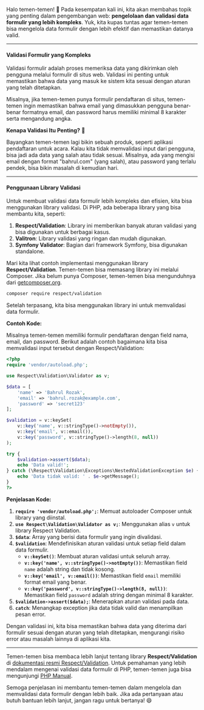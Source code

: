 Halo temen-temen! 🎉 Pada kesempatan kali ini, kita akan membahas topik yang penting dalam pengembangan web: **pengelolaan dan validasi data formulir yang lebih kompleks**. Yuk, kita kupas tuntas agar temen-temen bisa mengelola data formulir dengan lebih efektif dan memastikan datanya valid.

---

#### **Validasi Formulir yang Kompleks**

Validasi formulir adalah proses memeriksa data yang dikirimkan oleh pengguna melalui formulir di situs web. Validasi ini penting untuk memastikan bahwa data yang masuk ke sistem kita sesuai dengan aturan yang telah ditetapkan. 

Misalnya, jika temen-temen punya formulir pendaftaran di situs, temen-temen ingin memastikan bahwa email yang dimasukkan pengguna benar-benar formatnya email, dan password harus memiliki minimal 8 karakter serta mengandung angka.

**Kenapa Validasi Itu Penting?** 🤔

Bayangkan temen-temen lagi bikin sebuah produk, seperti aplikasi pendaftaran untuk acara. Kalau kita tidak memvalidasi input dari pengguna, bisa jadi ada data yang salah atau tidak sesuai. Misalnya, ada yang mengisi email dengan format "bahrul.com" (yang salah), atau password yang terlalu pendek, bisa bikin masalah di kemudian hari.

---

#### **Penggunaan Library Validasi**

Untuk membuat validasi data formulir lebih kompleks dan efisien, kita bisa menggunakan library validasi. Di PHP, ada beberapa library yang bisa membantu kita, seperti:

1. **Respect/Validation**: Library ini memberikan banyak aturan validasi yang bisa digunakan untuk berbagai kasus.
2. **Valitron**: Library validasi yang ringan dan mudah digunakan.
3. **Symfony Validator**: Bagian dari framework Symfony, bisa digunakan standalone.

Mari kita lihat contoh implementasi menggunakan library **Respect/Validation**. Temen-temen bisa memasang library ini melalui Composer. Jika belum punya Composer, temen-temen bisa mengunduhnya dari [getcomposer.org](https://getcomposer.org).

```bash
composer require respect/validation
```

Setelah terpasang, kita bisa menggunakan library ini untuk memvalidasi data formulir.

**Contoh Kode:**

Misalnya temen-temen memiliki formulir pendaftaran dengan field nama, email, dan password. Berikut adalah contoh bagaimana kita bisa memvalidasi input tersebut dengan Respect/Validation:

```php
<?php
require 'vendor/autoload.php';

use Respect\Validation\Validator as v;

$data = [
    'name' => 'Bahrul Rozak',
    'email' => 'bahrul.rozak@example.com',
    'password' => 'secret123'
];

$validation = v::keySet(
    v::key('name', v::stringType()->notEmpty()),
    v::key('email', v::email()),
    v::key('password', v::stringType()->length(8, null))
);

try {
    $validation->assert($data);
    echo 'Data valid!';
} catch (\Respect\Validation\Exceptions\NestedValidationException $e) {
    echo 'Data tidak valid: ' . $e->getMessage();
}
?>
```

**Penjelasan Kode:**

1. **`require 'vendor/autoload.php';`**: Memuat autoloader Composer untuk library yang diinstal.
2. **`use Respect\Validation\Validator as v;`**: Menggunakan alias `v` untuk library Respect Validation.
3. **`$data`**: Array yang berisi data formulir yang ingin divalidasi.
4. **`$validation`**: Mendefinisikan aturan validasi untuk setiap field dalam data formulir.
   - **`v::keySet()`**: Membuat aturan validasi untuk seluruh array.
   - **`v::key('name', v::stringType()->notEmpty())`**: Memastikan field `name` adalah string dan tidak kosong.
   - **`v::key('email', v::email())`**: Memastikan field `email` memiliki format email yang benar.
   - **`v::key('password', v::stringType()->length(8, null))`**: Memastikan field `password` adalah string dengan minimal 8 karakter.
5. **`$validation->assert($data);`**: Menerapkan aturan validasi pada data.
6. **`catch`**: Menangkap exception jika data tidak valid dan menampilkan pesan error.

Dengan validasi ini, kita bisa memastikan bahwa data yang diterima dari formulir sesuai dengan aturan yang telah ditetapkan, mengurangi risiko error atau masalah lainnya di aplikasi kita.

---

Temen-temen bisa membaca lebih lanjut tentang library **Respect/Validation** di [dokumentasi resmi Respect/Validation](https://respect-validation.readthedocs.io/en/latest/). Untuk pemahaman yang lebih mendalam mengenai validasi data formulir di PHP, temen-temen juga bisa mengunjungi [PHP Manual](https://www.php.net/manual/en/).

Semoga penjelasan ini membantu temen-temen dalam mengelola dan memvalidasi data formulir dengan lebih baik. Jika ada pertanyaan atau butuh bantuan lebih lanjut, jangan ragu untuk bertanya! 😄
